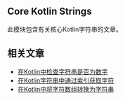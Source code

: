 ## Core Kotlin Strings

此模块包含有关核心Kotlin字符串的文章。

## 相关文章

+ [在Kotlin中检查字符串是否为数字](docs/在Kotlin中检查字符串是否为数字.md)
+ [在Kotlin字符串中通过索引获取字符](docs/在Kotlin字符串中通过索引获取字符.md)
+ [在Kotlin中将字符数组转换为字符串](docs/在Kotlin中将字符数组转换为字符串.md)